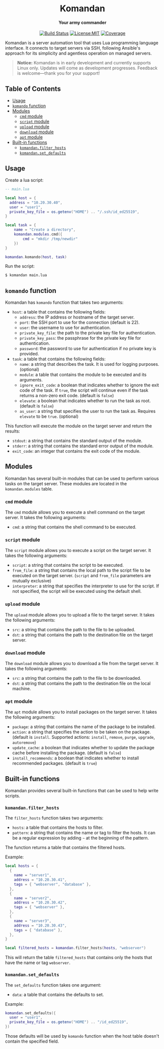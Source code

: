 <div align="center">

# Komandan
#### Your army commander

[![Build Status]][github-actions] [![License:MIT]][license] [![Coverage]][codecov.io]

[Build Status]: https://github.com/hahnavi/komandan/actions/workflows/rust.yml/badge.svg
[github-actions]: https://github.com/hahnavi/komandan/actions
[License:MIT]: https://img.shields.io/badge/License-MIT-blue.svg
[license]: https://github.com/hahnavi/komandan/blob/main/LICENSE
[Coverage]: https://codecov.io/gh/hahnavi/komandan/branch/main/graph/badge.svg
[codecov.io]: https://app.codecov.io/gh/hahnavi/komandan

</div>

Komandan is a server automation tool that uses Lua programming language interface. It connects to target servers via SSH, following Ansible's approach for its simplicity and agentless operation on managed servers.

> **Notice:** Komandan is in early development and currently supports Linux only. Updates will come as development progresses. Feedback is welcome—thank you for your support!

## Table of Contents
- [Usage](#usage)
- [`komando` function](#komando-function)
- [Modules](#modules)
  - [`cmd` module](#cmd-module)
  - [`script` module](#script-module)
  - [`upload` module](#upload-module)
  - [`download` module](#download-module)
  - [`apt` module](#apt-module)
- [Built-in functions](#built-in-functions)
  - [`komandan.filter_hosts`](#komandan-filter-hosts)
  - [`komandan.set_defaults`](#komandan-set-defaults)

## Usage

Create a lua script:
```lua
-- main.lua

local host = {
  address = "10.20.30.40",
  user = "user1",
  private_key_file = os.getenv("HOME") .. "/.ssh/id_ed25519",
}

local task = {
    name = "Create a directory",
    komandan.modules.cmd({
        cmd = "mkdir /tmp/newdir"
    })
}

komandan.komando(host, task)
```

Run the script:
```sh
$ komandan main.lua
```

## `komando` function

Komandan has `komando` function that takes two arguments:
- `host`: a table that contains the following fields:
  - `address`: the IP address or hostname of the target server.
  - `port`: the SSH port to use for the connection (default is 22).
  - `user`: the username to use for authentication.
  - `private_key_file`: the path to the private key file for authentication.
  - `private_key_pass`: the passphrase for the private key file for authentication.
  - `password`: the password to use for authentication if no private key is provided.
- `task`: a table that contains the following fields:
  - `name`: a string that describes the task. It is used for logging purposes. (optional)
  - `module`: a table that contains the module to be executed and its arguments.
  - `ignore_exit_code`: a boolean that indicates whether to ignore the exit code of the task. If `true`, the script will continue even if the task returns a non-zero exit code. (default is `false`)
  - `elevate`: a boolean that indicates whether to run the task as root. (default is `false`)
  - `as_user`: a string that specifies the user to run the task as. Requires `elevate` to be `true`. (optional)

This function will execute the module on the target server and return the results:
- `stdout`: a string that contains the standard output of the module.
- `stderr`: a string that contains the standard error output of the module.
- `exit_code`: an integer that contains the exit code of the module.

## Modules

Komandan has several built-in modules that can be used to perform various tasks on the target server. These modules are located in the `komandan.modules` table.
### `cmd` module

The `cmd` module allows you to execute a shell command on the target server. It takes the following arguments:
- `cmd`: a string that contains the shell command to be executed.

### `script` module

The `script` module allows you to execute a script on the target server. It takes the following arguments:
- `script`: a string that contains the script to be executed.
- `from_file`: a string that contains the local path to the script file to be executed on the target server. (`script` and `from_file` parameters are mutually exclusive)
- `interpreter`: a string that specifies the interpreter to use for the script. If not specified, the script will be executed using the default shell.

### `upload` module

The `upload` module allows you to upload a file to the target server. It takes the following arguments:
- `src`: a string that contains the path to the file to be uploaded.
- `dst`: a string that contains the path to the destination file on the target server.

### `download` module

The `download` module allows you to download a file from the target server. It takes the following arguments:
- `src`: a string that contains the path to the file to be downloaded.
- `dst`: a string that contains the path to the destination file on the local machine.

### `apt` module

The `apt` module allows you to install packages on the target server. It takes the following arguments:
- `package`: a string that contains the name of the package to be installed.
- `action`: a string that specifies the action to be taken on the package. (default is `install`. Supported actions: `install`, `remove`, `purge`, `upgrade`, `autoremove`)
- `update_cache`: a boolean that indicates whether to update the package cache before installing the package. (default is `false`)
- `install_recommends`: a boolean that indicates whether to install recommended packages. (default is `true`)

## Built-in functions

Komandan provides several built-in functions that can be used to help write scripts.

### `komandan.filter_hosts`

The `filter_hosts` function takes two arguments:
- `hosts`: a table that contains the hosts to filter.
- `pattern`: a string that contains the name or tag to filter the hosts. It can be a regular expression by adding `~` at the beginning of the pattern.


The function returns a table that contains the filtered hosts.

Example:

```lua
local hosts = {
  {
    name = "server1",
    address = "10.20.30.41",
    tags = { "webserver", "database" },
  },
  {
    name = "server2",
    address = "10.20.30.42",
    tags = { "webserver" },
  },
  {
    name = "server3",
    address = "10.20.30.43",
    tags = { "database" },
  },
}

local filtered_hosts = komandan.filter_hosts(hosts, "webserver")
```

This will return the table `filtered_hosts` that contains only the hosts that have the name or tag `webserver`.

### `komandan.set_defaults`

The `set_defaults` function takes one argument:
- `data`: a table that contains the defaults to set.

Example:
```lua
komandan.set_defaults({
  user = "user1",
  private_key_file = os.getenv("HOME") .. "/id_ed25519",
})
```

Those defaults will be used by `komando` function when the host table doesn't contain the specified field.
